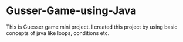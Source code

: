 # Gusser-Game-using-Java
This is Guesser game mini project. I created this project by using basic concepts of java like loops, conditions etc. 

